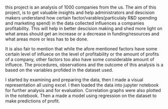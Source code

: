 this project is an analysis of 1000 companies from the us.
The aim of this project, is to get valuable insights and help administrators and descision makers understand how certain factor/varables(particulaly R&D spending and marketing spend)
in the data collected influences a companies profitability. This will help in better descision making and shed more light on what areas should get an increase or a decrease in funding/resources and what areas
more or less has to be done.

It is also fair to mention that while the afore mentioned factors have some certain level of influece on the level of profitability or the amount of profits of a company, other factors
too also have some considerable amount of influece. The procedures, observations and the outcome of this analysis is a based on the variables profided in the dataset used.

I started by examining and preparing the data, then I made a visual representation all using excel. I then loaded the data into jupyter notebook for further analysis and for evaluation. 
Correlation graphs were also plotted in the notebook. Then a made a model using regression on the dataset to make predictions of profit.


 
